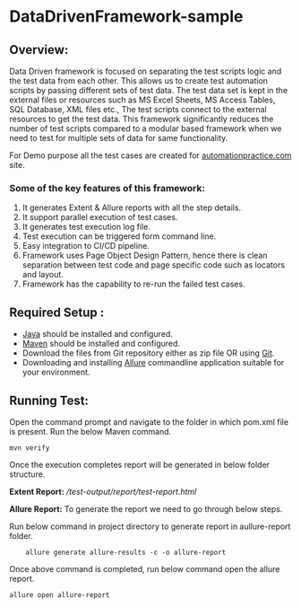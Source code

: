 # DataDrivenFramework-sample

## **Overview:**

Data Driven framework is focused on separating the test scripts logic and the test data from each other. This allows us to create test automation scripts by passing different sets of test data. The test data set is kept in the external files or resources such as MS Excel Sheets, MS Access Tables, SQL Database, XML files etc., The test scripts connect to the external resources to get the test data. This framework significantly reduces the number of test scripts compared to a modular based framework when we need to test for multiple sets of data for same functionality.

For Demo purpose all the test cases are created for [automationpractice.com](http://automationpractice.com/index.php) site.

### **Some of the key features of this framework:**

1. It generates Extent & Allure reports with all the step details.
2. It support parallel execution of test cases.
3. It generates test execution log file.
4. Test execution can be triggered form command line.
5. Easy integration to CI/CD pipeline.
6. Framework uses Page Object Design Pattern, hence there is clean separation between test code and page specific code such as locators and layout.
7. Framework has the capability to re-run the failed test cases.

## **Required Setup :**

- [Java](https://www.guru99.com/install-java.html) should be installed and configured.
- [Maven](https://mkyong.com/maven/how-to-install-maven-in-windows/) should be installed and configured.
- Download the files from Git repository either as zip file OR using [Git](https://phoenixnap.com/kb/how-to-install-git-windows).
- Downloading and installing [Allure](https://github.com/allure-framework/allure-docs/blob/master/docs/getstarted.adoc) commandline application suitable for your environment.

## **Running Test:**

Open the command prompt and navigate to the folder in which pom.xml file is present.
Run the below Maven command.

    mvn verify

Once the execution completes report will be generated in below folder structure.

**Extent Report:** 	*/test-output/report/test-report.html*

**Allure Report:** To generate the report we need to go through below steps.

Run below command in project directory to generate report in aullure-report folder.	

        allure generate allure-results -c -o allure-report

Once above command is completed, run below command open the allure report.

    allure open allure-report
